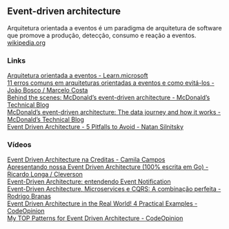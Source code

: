 ## Event-driven architecture

Arquitetura orientada a eventos é um paradigma de arquitetura de software que promove a produção, detecção, consumo e reação a eventos. [wikipedia.org](https://en.wikipedia.org/wiki/Event-driven_architecture)

### Links
[Arquitetura orientada a eventos - Learn.microsoft](https://learn.microsoft.com/pt-br/azure/architecture/guide/architecture-styles/event-driven)\
[11 erros comuns em arquiteturas orientadas a eventos e como evitá-los - João Bosco / Marcelo Costa](https://www.infoq.com/br/articles/11-erros-eda-como-evitar/)\
[Behind the scenes: McDonald’s event-driven architecture - McDonald’s Technical Blog](https://medium.com/mcdonalds-technical-blog/behind-the-scenes-mcdonalds-event-driven-architecture-51a6542c0d86)\
[McDonald’s event-driven architecture: The data journey and how it works - McDonald’s Technical Blog](https://medium.com/mcdonalds-technical-blog/mcdonalds-event-driven-architecture-the-data-journey-and-how-it-works-4591d108821f)\
[Event Driven Architecture - 5 Pitfalls to Avoid - Natan Silnitsky](https://medium.com/wix-engineering/event-driven-architecture-5-pitfalls-to-avoid-b3ebf885bdb1)

### Vídeos
[Event Driven Architecture na Creditas - Camila Campos](https://www.youtube.com/watch?v=pRG0Phb8ZJM)\
[Apresentando nossa Event Driven Architecture (100% escrita em Go) - Ricardo Longa / Cleverson](https://www.infoq.com/br/presentations/apresentando-nossa-event-driven-architecture/)\
[Event-Driven Architecture: entendendo Event Notification](https://www.youtube.com/watch?v=J7ze_DJOpB4)\
[Event-Driven Architecture, Microservices e CQRS: A combinação perfeita - Rodrigo Branas](https://www.youtube.com/watch?v=2LQkKU3dPGo)\
[Event Driven Architecture in the Real World! 4 Practical Examples - CodeOpinion](https://www.youtube.com/watch?v=dhdLxW0vDro)\
[My TOP Patterns for Event Driven Architecture - CodeOpinion](https://www.youtube.com/watch?v=P5hq6iWn_p8)
